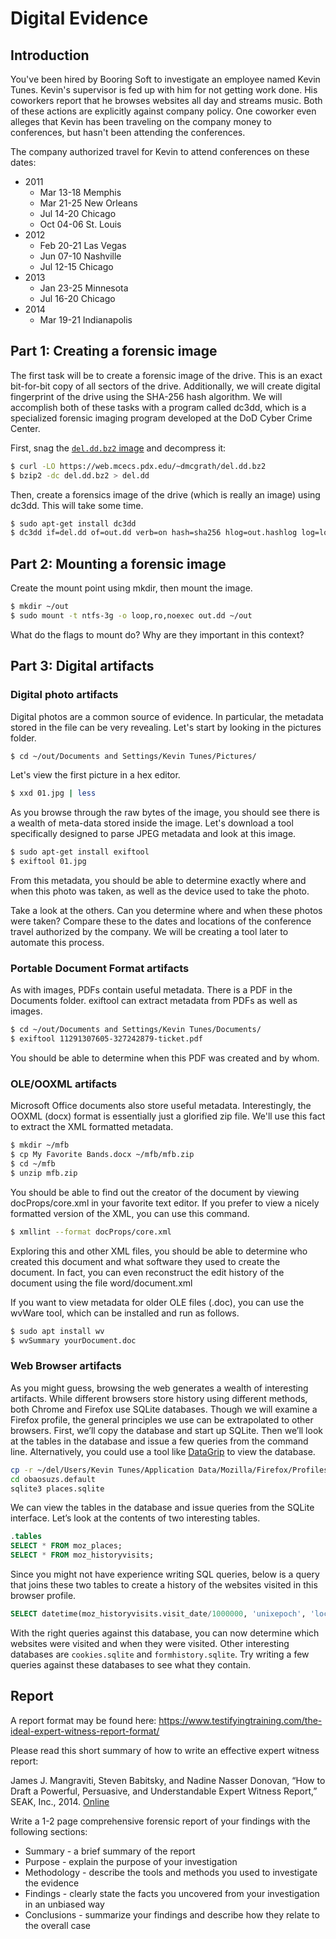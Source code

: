 # Digital Evidence

## Introduction

You've been hired by Booring Soft to investigate an employee named Kevin Tunes. Kevin's supervisor is fed up with him for not getting work done. His coworkers report that he browses websites all day and streams music. Both of these actions are explicitly against company policy. One coworker even alleges that Kevin has been traveling on the company money to conferences, but hasn't been attending the conferences.

The company authorized travel for Kevin to attend conferences on these dates:

* 2011
  * Mar 13-18 Memphis
  * Mar 21-25 New Orleans
  * Jul 14-20 Chicago
  * Oct 04-06 St. Louis
* 2012
  * Feb 20-21 Las Vegas
  * Jun 07-10 Nashville
  * Jul 12-15 Chicago
* 2013
  * Jan 23-25 Minnesota
  * Jul 16-20 Chicago
* 2014
  * Mar 19-21 Indianapolis

## Part 1: Creating a forensic image
The first task will be to create a forensic image of the drive. This is an exact bit-for-bit copy of all sectors of the drive. Additionally, we will create digital fingerprint of the drive using the SHA-256 hash algorithm. We will accomplish both of these tasks with a program called dc3dd, which is a specialized forensic imaging program developed at the DoD Cyber Crime Center.

First, snag the [`del.dd.bz2` image](https://web.mcecs.pdx.edu/~dmcgrath/del.dd.bz2) and decompress it:

```sh
$ curl -LO https://web.mcecs.pdx.edu/~dmcgrath/del.dd.bz2
$ bzip2 -dc del.dd.bz2 > del.dd
```

Then, create a forensics image of the drive (which is really an image) using dc3dd. This will take some time.

```sh
$ sudo apt-get install dc3dd
$ dc3dd if=del.dd of=out.dd verb=on hash=sha256 hlog=out.hashlog log=log rec=off
```



## Part 2: Mounting a forensic image

Create the mount point using mkdir, then mount the image.

```sh
$ mkdir ~/out
$ sudo mount -t ntfs-3g -o loop,ro,noexec out.dd ~/out
```

What do the flags to mount do? Why are they important in this context?

## Part 3: Digital artifacts

### Digital photo artifacts

Digital photos are a common source of evidence. In particular, the metadata stored in the file can be very revealing. Let's start by looking in the pictures folder.

```sh
$ cd ~/out/Documents and Settings/Kevin Tunes/Pictures/
```

Let's view the first picture in a hex editor.

```sh
$ xxd 01.jpg | less
```

As you browse through the raw bytes of the image, you should see there is a wealth of meta-data stored inside the image. Let's download a tool specifically designed to parse JPEG metadata and look at this image.

```sh
$ sudo apt-get install exiftool
$ exiftool 01.jpg  
```

From this metadata, you should be able to determine exactly where and when this photo was taken, as well as the device used to take the photo.

Take a look at the others. Can you determine where and when these photos were taken? Compare these to the dates and locations of the conference travel authorized by the company. We will be creating a tool later to automate this process.

### Portable Document Format artifacts

As with images, PDFs contain useful metadata. There is a PDF in the Documents folder. exiftool can extract metadata from PDFs as well as images.

```sh
$ cd ~/out/Documents and Settings/Kevin Tunes/Documents/
$ exiftool 11291307605-327242879-ticket.pdf 
```

You should be able to determine when this PDF was created and by whom.

### OLE/OOXML artifacts

Microsoft Office documents also store useful metadata. Interestingly, the OOXML (docx) format is essentially just a glorified zip file. We'll use this fact to extract the XML formatted metadata.

```sh
$ mkdir ~/mfb
$ cp My Favorite Bands.docx ~/mfb/mfb.zip
$ cd ~/mfb
$ unzip mfb.zip 
```

You should be able to find out the creator of the document by viewing docProps/core.xml in your favorite text editor. If you prefer to view a nicely formatted version of the XML, you can use this command.

```sh
$ xmllint --format docProps/core.xml
```

Exploring this and other XML files, you should be able to determine who created this document and what software they used to create the document. In fact, you can even reconstruct the edit history of the document using the file word/document.xml

If you want to view metadata for older OLE files (.doc), you can use the wvWare tool, which can be installed and run as follows.

```sh
$ sudo apt install wv
$ wvSummary yourDocument.doc
```

### Web Browser artifacts

As you might guess, browsing the web generates a wealth of interesting artifacts. While different browsers store history using different methods, both Chrome and Firefox use SQLite databases. Though we will examine a Firefox profile, the general principles we use can be extrapolated to other browsers. First, we’ll copy the database and start up SQLite. Then we’ll look at the tables in the database and issue a few queries from the command line. Alternatively, you could use a tool like [DataGrip](https://www.jetbrains.com/datagrip/) to view the database.

```sh
cp -r ~/del/Users/Kevin Tunes/Application Data/Mozilla/Firefox/Profiles/obaosuzs.default ~/
cd obaosuzs.default
sqlite3 places.sqlite
```

We can view the tables in the database and issue queries from the SQLite interface. Let’s look at the contents of two interesting tables.

```sql
.tables
SELECT * FROM moz_places;
SELECT * FROM moz_historyvisits;
```

Since you might not have experience writing SQL queries, below is a query that joins these two tables to create a history of the websites visited in this browser profile.

```sql
SELECT datetime(moz_historyvisits.visit_date/1000000, 'unixepoch', 'localtime'), moz_places.url FROM moz_places, moz_historyvisits WHERE moz_places.id = moz_historyvisits.place_id;
```

With the right queries against this database, you can now determine which websites were visited and when they were visited. Other interesting databases are `cookies.sqlite` and `formhistory.sqlite`. Try writing a few queries against these databases to see what they contain.

## Report

A report format may be found here: https://www.testifyingtraining.com/the-ideal-expert-witness-report-format/

Please read this short summary of how to write an effective expert witness report:

James J. Mangraviti, Steven Babitsky, and Nadine Nasser Donovan, “How to Draft a Powerful, Persuasive, and Understandable Expert Witness Report,” SEAK, Inc., 2014. [Online](https://www.testifyingtraining.com/wp-content/uploads/2014/07/How-to-Draft-a-Powerful-Expert-Witness-Report-6-30-2014.pdf)

Write a 1-2 page comprehensive forensic report of your findings with the following sections:

* Summary - a brief summary of the report
* Purpose - explain the purpose of your investigation
* Methodology - describe the tools and methods you used to investigate the evidence
* Findings - clearly state the facts you uncovered from your investigation in an unbiased way
* Conclusions - summarize your findings and describe how they relate to the overall case
